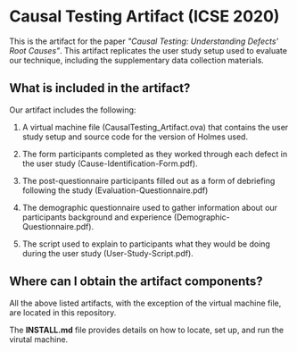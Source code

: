 # Causal Testing Artifact (ICSE 2020)

This is the artifact for the paper *"Causal Testing: Understanding
Defects' Root Causes"*. This artifact replicates the user study setup
used to evaluate our technique, including the supplementary data
collection materials.

## What is included in the artifact?

Our artifact includes the following:

1. A virtual machine file (CausalTesting_Artifact.ova) that contains
the user study setup and source code for the version of Holmes used.

2. The form participants completed as they worked through
each defect in the user study (Cause-Identification-Form.pdf).

3. The post-questionnaire participants filled out as a form of
debriefing following the study (Evaluation-Questionnaire.pdf)

4. The demographic questionnaire used to gather information about our
   participants background and experience (Demographic-Questionnaire.pdf).

5. The script used to explain to participants what they would be doing
   during the user study (User-Study-Script.pdf).

## Where can I obtain the artifact components?

All the above listed artifacts, with the exception of the virtual machine file, are located in this repository.


The **INSTALL.md** file provides details on how to locate, set up, and run the virutal machine. 
